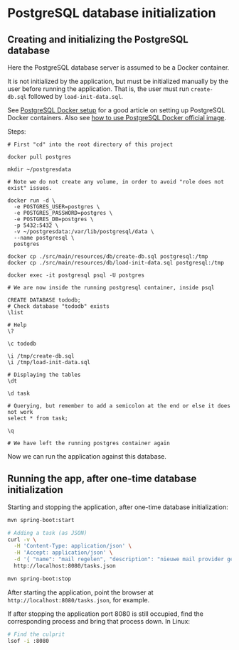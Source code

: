 
# PostgreSQL database initialization

## Creating and initializing the PostgreSQL database

Here the PostgreSQL database server is assumed to be a Docker container.

It is not initialized by the application, but must be initialized manually by the user
before running the application. That is, the user must run `create-db.sql` followed by
`load-init-data.sql`.

See [PostgreSQL Docker setup](https://www.baeldung.com/ops/postgresql-docker-setup) for a good article
on setting up PostgreSQL Docker containers. Also see
[how to use PostgreSQL Docker official image](https://www.docker.com/blog/how-to-use-the-postgres-docker-official-image/).

Steps:

```shell
# First "cd" into the root directory of this project

docker pull postgres

mkdir ~/postgresdata

# Note we do not create any volume, in order to avoid "role does not exist" issues.

docker run -d \
  -e POSTGRES_USER=postgres \
  -e POSTGRES_PASSWORD=postgres \
  -e POSTGRES_DB=postgres \
  -p 5432:5432 \
  -v ~/postgresdata:/var/lib/postgresql/data \
  --name postgresql \
  postgres

docker cp ./src/main/resources/db/create-db.sql postgresql:/tmp
docker cp ./src/main/resources/db/load-init-data.sql postgresql:/tmp

docker exec -it postgresql psql -U postgres

# We are now inside the running postgresql container, inside psql

CREATE DATABASE tododb;
# Check database "tododb" exists
\list

# Help
\?

\c tododb

\i /tmp/create-db.sql
\i /tmp/load-init-data.sql

# Displaying the tables
\dt

\d task

# Querying, but remember to add a semicolon at the end or else it does not work
select * from task;

\q

# We have left the running postgres container again
```

Now we can run the application against this database.

## Running the app, after one-time database initialization

Starting and stopping the application, after one-time database initialization:

```bash
mvn spring-boot:start

# Adding a task (as JSON)
curl -v \
  -H 'Content-Type: application/json' \
  -H 'Accept: application/json' \
  -d '{ "name": "mail regelen", "description": "nieuwe mail provider gebruiken", "targetEndOption": "2025-09-01T00:00:00Z", "extraInformationOption": null, "closed": false }' \
  http://localhost:8080/tasks.json

mvn spring-boot:stop
```

After starting the application, point the browser at `http://localhost:8080/tasks.json`, for example.

If after stopping the application port 8080 is still occupied, find the corresponding process and bring
that process down. In Linux:

```bash
# Find the culprit
lsof -i :8080
```
